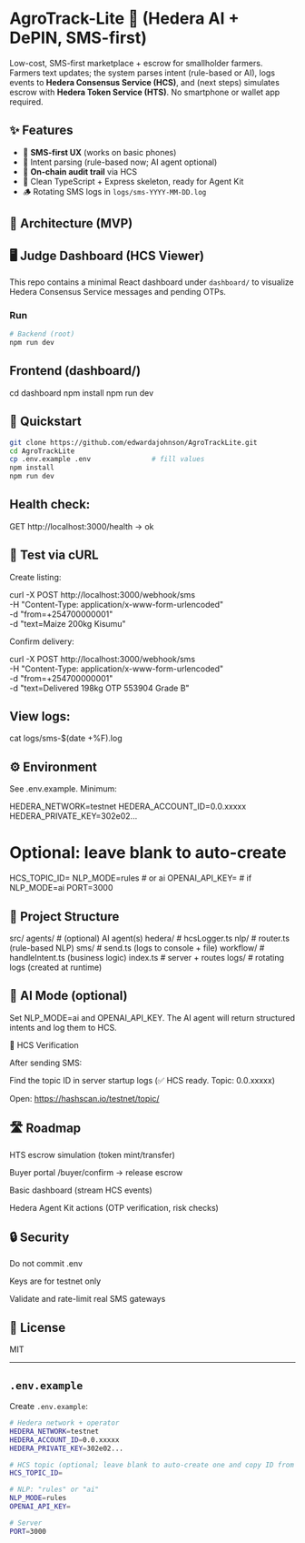 # AgroTrack-Lite 🌾 (Hedera AI + DePIN, SMS-first)

Low-cost, SMS-first marketplace + escrow for smallholder farmers. Farmers text updates; the system parses intent (rule-based or AI), logs events to **Hedera Consensus Service (HCS)**, and (next steps) simulates escrow with **Hedera Token Service (HTS)**. No smartphone or wallet app required.

## ✨ Features
- 📱 **SMS-first UX** (works on basic phones)
- 🧠 Intent parsing (rule-based now; AI agent optional)
- 🧾 **On-chain audit trail** via HCS
- 🧰 Clean TypeScript + Express skeleton, ready for Agent Kit
- 🪵 Rotating SMS logs in `logs/sms-YYYY-MM-DD.log`

## 🧭 Architecture (MVP)


## 🖥️ Judge Dashboard (HCS Viewer)

This repo contains a minimal React dashboard under `dashboard/` to visualize Hedera Consensus Service messages and pending OTPs.

### Run
```bash
# Backend (root)
npm run dev
```

## Frontend (dashboard/)
cd dashboard
npm install
npm run dev

## 🚀 Quickstart
```bash
git clone https://github.com/edwardajohnson/AgroTrackLite.git
cd AgroTrackLite
cp .env.example .env               # fill values
npm install
npm run dev
```

## Health check:

GET http://localhost:3000/health  → ok


## 🧪 Test via cURL

Create listing:

curl -X POST http://localhost:3000/webhook/sms \
  -H "Content-Type: application/x-www-form-urlencoded" \
  -d "from=+254700000001" \
  -d "text=Maize 200kg Kisumu"


Confirm delivery:

curl -X POST http://localhost:3000/webhook/sms \
  -H "Content-Type: application/x-www-form-urlencoded" \
  -d "from=+254700000001" \
  -d "text=Delivered 198kg OTP 553904 Grade B"


## View logs:

cat logs/sms-$(date +%F).log

## ⚙️ Environment

See .env.example. Minimum:

HEDERA_NETWORK=testnet
HEDERA_ACCOUNT_ID=0.0.xxxxx
HEDERA_PRIVATE_KEY=302e02...
# Optional: leave blank to auto-create
HCS_TOPIC_ID=
NLP_MODE=rules   # or ai
OPENAI_API_KEY=  # if NLP_MODE=ai
PORT=3000

## 📂 Project Structure
src/
  agents/        # (optional) AI agent(s)
  hedera/        # hcsLogger.ts
  nlp/           # router.ts (rule-based NLP)
  sms/           # send.ts (logs to console + file)
  workflow/      # handleIntent.ts (business logic)
  index.ts       # server + routes
logs/            # rotating logs (created at runtime)

## 🧠 AI Mode (optional)

Set NLP_MODE=ai and OPENAI_API_KEY. The AI agent will return structured intents and log them to HCS.

🧾 HCS Verification

After sending SMS:

Find the topic ID in server startup logs (✅ HCS ready. Topic: 0.0.xxxxx)

Open: https://hashscan.io/testnet/topic/<topicId>

## 🛣️ Roadmap

 HTS escrow simulation (token mint/transfer)

 Buyer portal /buyer/confirm → release escrow

 Basic dashboard (stream HCS events)

 Hedera Agent Kit actions (OTP verification, risk checks)

## 🔒 Security

Do not commit .env

Keys are for testnet only

Validate and rate-limit real SMS gateways

## 📜 License

MIT


---

##  `.env.example`

Create `.env.example`:

```bash
# Hedera network + operator
HEDERA_NETWORK=testnet
HEDERA_ACCOUNT_ID=0.0.xxxxx
HEDERA_PRIVATE_KEY=302e02...

# HCS topic (optional; leave blank to auto-create one and copy ID from console)
HCS_TOPIC_ID=

# NLP: "rules" or "ai"
NLP_MODE=rules
OPENAI_API_KEY=

# Server
PORT=3000
```

